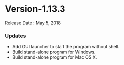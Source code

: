 # Version-1.13.3

Release Date : May 5, 2018

### Updates
- Add GUI launcher to start the program without shell.
- Build stand-alone program for Windows.
- Build stand-alone program for Mac OS X.